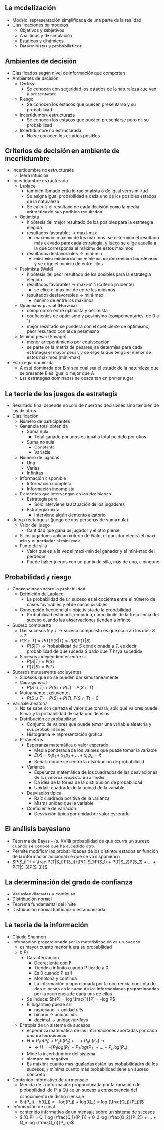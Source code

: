 ## La modelización
- Modelo: representación simplificada de una parte de la realidad
- Clasificaciones de modelos
	- Objetivos y subjetivos
	- Analíticos y de simulación
	- Estáticos y dinámicos
	- Deterministas y probabilísticos
## Ambientes de decisión
- Clasificados según nivel de información que comportan
- Ambientes de decisión
	- Certeza
		- Se conocen con seguridad los estados de la naturaleza que van a presentarsre
	- Riesgo
		- Se conocen los estados que pueden presentarse y su probabilidad
	- Incertidumbre estructurada
		- Se conocen los estados que pueden presentarse pero no su probabilidad
	- Incertidumbre no estructurada
		- No se conocen los estados posibles
## Criterios de decisión en ambiente de incertidumbre
- Incertidumbre no estructurada
	- Mera intuición
- Incertidumbre estructurada
	- Laplace
		- también llamado criterio racionalista o de igual verosimilitud
		- Se asigna igual probabilidad a cada uno de los posibles estados de la naturaleza
		- Se calcula el resultado de cada decisión como la media aritmética de sus posibles resultados
	- Optimista
		- hipótesis del mejor resultado de los posibles para la estrategia elegida
		- resultados favorables -> maxi-max 
			- maxi-max: máximo de los máximos. se determina el resultado más elevado para cada estrategia, y luego se elige aquella a la que corresponda el máximo de estos máximos
		- resultados desfavorables -> mini-min
			- mini-min: mínimo de los mínimos. se determinan los mínimos y se elige el mínimo de entre ellos
	- Pesimista (Wald)
		- hipótesis del peor resultado de los posibles para la estrategia elegida
		- resultados favorables -> maxi-min (criterio prudente)
			- se elige el máximo de entre los mínimos
		- resultados desfavorables -> mini-max
			- mínimo de entre los máximos
	- Optimismo parcial (Hurwicz)
		- compromiso entre optimista y pesimista
		- coeficientes de optimismo y pesimismo (compementarios, de 0 a 1)
		- mejor resultado se pondera con el coeficiente de optimismo, peor resultado con el de pesimismo
	- Mínimo pesar (Savage)
		- menor arrepentimiento por equivocación
		- se parte de la matriz de pesares, se determina para cada estrategia el mayor pesar, y se elige la que tenga el menor de estos máximos (mini-max)
- Estrategia dominada
	- A está dominada por B si sea cual sea el estado de la naturaleza que se presente B es igual o mejor que A
	- Las estrategias dominadas se descartan en primer lugar
## La teoría de los juegos de estrategia
- Resultado final depende no solo de nuestras decisiones sino también de las de otros
- Clasificación
	- Número de participantes
	- Ganancia total obtenida
		- Suma nula
			- Total ganado por unos es igual a total perdido por otros
		- Suma no nula
			- Constante
			- Variable
	- Número de jugadas
		- Una
		- Varias
		- Infinitas
	- Información disponible
		- Información completa
		- Información incompleta
	- Elementos que intervengan en las decisiones
		- Estrategia pura
			- Sólo interviene la actuación de los jugadores
		- Estrategia mixta
			- Interviene algún elemento aleatorio
- Juego rectangular (juego de dos personas de suma nula)
	- Valor del juego
		- Cantidad que gana un jugador y el otro pierde
	- Si los jugadores aplican criterio de Wald, el ganador elegirá el maxi-min y el perdedor el mini-max
	- Punto de silla
		- Valor que es a la vez el maxi-min del ganador y el mini-max del perdedor
		- Puede haber juegos con un punto de silla, más de uno, o ninguno
## Probabilidad y riesgo
- Concepciones sobre la probabilidad
	- Definición de Laplace
		- La probabilidad de un suceso es el cociente entre el número de casos favorables y el de casos posibles
	- Concepción frecuencial u objetivista de la probabilidad
		- Probabilidad estimada, empírica, como límite de la frecuencia del suceso cuando las observaciones tienden a infinito
- Suceso compuesto
	- Dos sucesos $S$ y $T$ -> suceso compuesto es que ocurran los dos: $S \cap T$ 
	- $P(S \cap T) = P(T)P(S|T) = P(S)P(T|S)$
		- $P(S|T)$ -> Probabilidad de $S$ condicionada a $T$, es decir, probabilidad de que suceda $S$ dado que $T$ haya sucedido
	- Sucesos independientes entre sí
		- $P(S|T) = P(S)$
		- $P(T|S) = P(T)$
- Sucesos mutuamente excluyentes
	- Sucesos que no se pueden dar simultaneamente
	- Caso general
		- $P(S \cup T) = P(S) + P(T) - P(S \cap T)$ 
	- Mutuamente excluyentes
		- $P(S \cup T) = P(S) + P(T); P(S \cap T) = 0$ 
- Variable aleatoria
	- No se sabe con certeza el valor que tomará, sólo qué valores puede tomar y la probabilidad de cada uno de ellos
	- Distribución de probabilidad
		- Conjunto de valores que puede tomar una variable aleatoria y sus probabilidades
		- Histograma -> representación gráfica
	- Parámetros
		- Esperanza matemática o valor esperado
			- Media ponderada de los valores que puede tomar la variable
			- $E(x) = x_1 p_1 + x_2 p_2 + ... + x_n p_n = \bar{x}$
			- Señala dónde se centra la distribución de probabilidad
		- Varianza
			- Esperanza matemática de los cuadrados de las desviaciones de los valores respecto a su media
			- Da idea de la forma de la distribución de probabilidad
			- Unidad: cuadrado de la unidad de la variable
		- Desviación típica
			- Raíz cuadrada positiva de la varianza
			- Misma unidad que la variable
		- Coeficiente de variación
			- Desviación típica por unidad de valor esperado
## El análisis bayesiano
- Teorema de Bayes - (s. XVIII) probabilidad de que ocurra un suceso cuando se conoce que ha sucedido otro. 
- Permite modificar las probabilidades de los distintos estados en función de la información adicional de que se va disponiendo
- $P(S_i|T) = \frac{P(T|S_i)P(S_i)}{P(T|S_1)P(S_1) + P(T|S_2)P(S_2) + ... + P(T|S_3)P(S_3)}$
## La determinación del grado de confianza
- Variables discretas y continuas
- Distribución normal
- Teorema fundamental del límite
- Distribución normal tipificada o estandarizada
## La teoría de la información
- Claude Shannon
- Información proporcionada por la materialización de un suceso 
	- es mayor cuanto menor fuera su probabilidad
	- $h(P)$
		- Caracterización
			- Decreciente con P
			- Tiende a infinito cuando P tiende a 0
			- Es 0 cuando P es 1
			- Monótona y continua
			- La información proporcionada por la ocurrencia conjunta de dos sucesos es la suma de las informaciones proporcionadas por la ocurrencia de cada uno de ellos
		- Se induce: $h(P) = log \frac{1}{P} = -log P$
		- El logaritmo puede ser
			- neperiano -> unidad *nits*
			- binario -> unidad *bits*
			- decimal -> unidad *hartleys*	
	- Entropía de un sistema de sucesos
		- esperanza matemática de las informaciones aportadas por cada uno de los sucesos
		- $H = P_1 h(P_1) + P_2 h(P_2) + ... + P_n h(P_n)$ ->
			- -> $H = -[P_1 log(P_1) + P_2 log(P_2) + ... + P_n log(P_n)$ 
		- Mide la incertidumbre del sistema
		- siempre no negativa
		- Es máxima cuanto más igualadas están las probabilidades de los sucesos, y mínima cuanto más probabilidad tiene un suceso concreto
- Contenido informativo de un mensaje
	- Medida de la información proporcionada por la variación de probabilidad (de $P_j$ a $Q_j$) de un suceso a consecuencia del conocimiento de dicho mensaje
	- $h(P_j) - h(Q_j) = - log(P_j) + log(Q_j) = log (\frac{Q_j}{P_j})$ 
- Información de canal
	- contenido informativo de un mensaje sobre un sistema de sucesos
	- $I(Q:P) = Q_1 log (\frac{Q_1}{P_1}) + Q_2 log (\frac{Q_2}{P_2}) + ... + Q_n log (\frac{Q_n}{P_n})$
